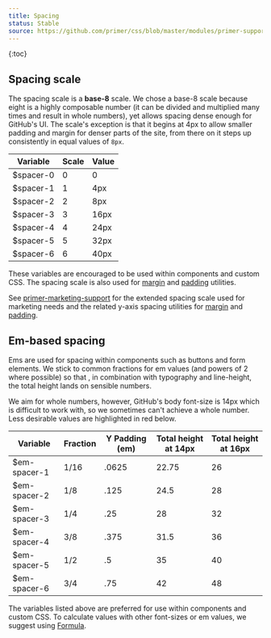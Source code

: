 ```yaml
---
title: Spacing
status: Stable
source: https://github.com/primer/css/blob/master/modules/primer-support/lib/variables/layout.scss
---
```


{:toc}

## Spacing scale
The spacing scale is a **base-8** scale. We chose a base-8 scale because eight is a highly composable number (it can be divided and multiplied many times and result in whole numbers), yet allows spacing dense enough for GitHub's UI. The scale's exception is that it begins at 4px to allow smaller padding and margin for denser parts of the site, from there on it steps up consistently in equal values of `8px`.

| Variable | Scale | Value |
| --- | --- | --- |
| $spacer-0 | 0 | 0 |
| $spacer-1 | 1 | 4px |
| $spacer-2 | 2 | 8px |
| $spacer-3 | 3 | 16px |
| $spacer-4 | 4 | 24px |
| $spacer-5 | 5 | 32px |
| $spacer-6 | 6 | 40px |

These variables are encouraged to be used within components and custom CSS. The spacing scale is also used for [margin](../../utilities/margin) and [padding](../../utilities/padding) utilities.

See [primer-marketing-support](../../support/marketing-variables/) for the extended spacing scale used for marketing needs and the related y-axis spacing utilities for [margin](../../utilities/marketing-margin) and [padding](../../utilities/marketing-padding).

## Em-based spacing
Ems are used for spacing within components such as buttons and form elements. We stick to common fractions for em values (and powers of 2 where possible) so that , in combination with typography and line-height, the total height lands on sensible numbers.

We aim for whole numbers, however, GitHub's body font-size is 14px which is difficult to work with, so we sometimes can't achieve a whole number. Less desirable values are highlighted in <span class="text-red">red</span> below.

| Variable | Fraction | Y Padding (em) | Total height at 14px | Total height at 16px |
| --- | --- | --- | --- | --- |
| $em-spacer-1 | 1/16 | .0625 | <span class="text-red">22.75</span> | 26 |
| $em-spacer-2 | 1/8 | .125 | <span class="text-red">24.5</span> | 28 |
| $em-spacer-3 | 1/4 | .25 | 28 | 32 |
| $em-spacer-4 | 3/8 | .375 | <span class="text-red">31.5</span> | 36 |
| $em-spacer-5 | 1/2 | .5 | 35 | 40 |
| $em-spacer-6 | 3/4 | .75 | 42 | 48 |

The variables listed above are preferred for use within components and custom CSS. To calculate values with other font-sizes or em values, we suggest using [Formula](http://jxnblk.com/formula/).
